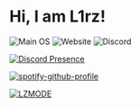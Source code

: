 # Hi, I am L1rz! 
![Main OS](https://img.shields.io/badge/OS-Xubuntu-blue?style=for-the-badge&logo=linux "Main OS") ![Website](https://img.shields.io/badge/Website-lirz.ru-blue?style=for-the-badge "lirz.ru")  ![Discord](https://img.shields.io/badge/vk.ru%2Fsecretdan-blue?style=for-the-badge&logo=vk "NextHost")

[![Discord Presence](https://lanyard.cnrad.dev/api/929330791308218388)](https://discord.com/users/929330791308218388) 

[![spotify-github-profile](https://spotify-github-profile.vercel.app/api/view?uid=12178716761&cover_image=true&theme=default&show_offline=false&background_color=121212&interchange=false)](https://github.com/kittinan/spotify-github-profile)

[![LZMODE](https://icecast.beatzone.cz/public/lzm/embed)](https://lirz.space) 
